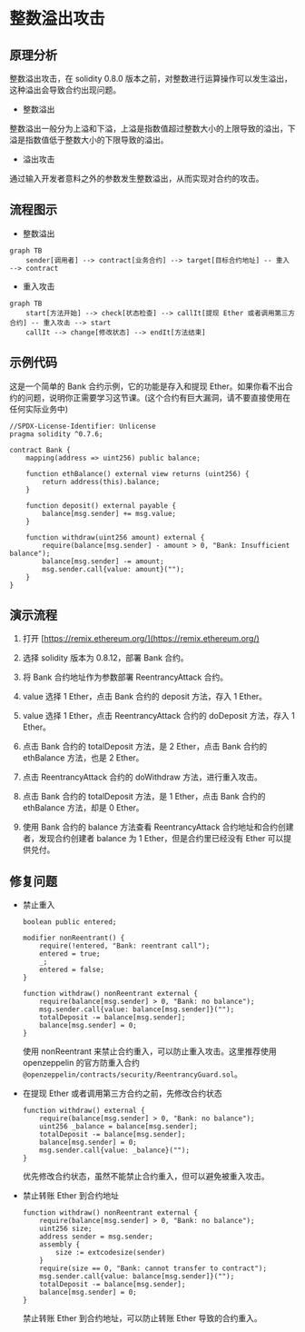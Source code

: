 # 整数溢出攻击

## 原理分析

整数溢出攻击，在 solidity 0.8.0 版本之前，对整数进行运算操作可以发生溢出，这种溢出会导致合约出现问题。

- 整数溢出

整数溢出一般分为上溢和下溢，上溢是指数值超过整数大小的上限导致的溢出，下溢是指数值低于整数大小的下限导致的溢出。

- 溢出攻击

通过输入开发者意料之外的参数发生整数溢出，从而实现对合约的攻击。

## 流程图示

- 整数溢出
```mermaid
graph TB
    sender[调用者] --> contract[业务合约] --> target[目标合约地址] -- 重入 --> contract
```

- 重入攻击
```mermaid
graph TB
    start[方法开始] --> check[状态检查] --> callIt[提现 Ether 或者调用第三方合约] -- 重入攻击 --> start
    callIt --> change[修改状态] --> endIt[方法结束]
```

## 示例代码

这是一个简单的 Bank 合约示例，它的功能是存入和提现 Ether。如果你看不出合约的问题，说明你正需要学习这节课。(这个合约有巨大漏洞，请不要直接使用在任何实际业务中)

```solidity
//SPDX-License-Identifier: Unlicense
pragma solidity ^0.7.6;

contract Bank {
    mapping(address => uint256) public balance;

    function ethBalance() external view returns (uint256) {
        return address(this).balance;
    }

    function deposit() external payable {
        balance[msg.sender] += msg.value;
    }

    function withdraw(uint256 amount) external {
        require(balance[msg.sender] - amount > 0, "Bank: Insufficient balance");
        balance[msg.sender] -= amount;
        msg.sender.call{value: amount}("");
    }
}
```

## 演示流程

1. 打开 [https://remix.ethereum.org/](https://remix.ethereum.org/)

2. 选择 solidity 版本为 0.8.12，部署 Bank 合约。

3. 将 Bank 合约地址作为参数部署 ReentrancyAttack 合约。

4. value 选择 1 Ether，点击 Bank 合约的 deposit 方法，存入 1 Ether。

5. value 选择 1 Ether，点击 ReentrancyAttack 合约的 doDeposit 方法，存入 1 Ether。

6. 点击 Bank 合约的 totalDeposit 方法，是 2 Ether，点击 Bank 合约的 ethBalance 方法，也是 2 Ether。

7. 点击 ReentrancyAttack 合约的 doWithdraw 方法，进行重入攻击。

8. 点击 Bank 合约的 totalDeposit 方法，是 1 Ether，点击 Bank 合约的 ethBalance 方法，却是 0 Ether。

9. 使用 Bank 合约的 balance 方法查看 ReentrancyAttack 合约地址和合约创建者，发现合约创建者 balance 为 1 Ether，但是合约里已经没有 Ether 可以提供兑付。

## 修复问题

- 禁止重入
    ```solidity
    boolean public entered;

    modifier nonReentrant() {
        require(!entered, "Bank: reentrant call");
        entered = true;
        _;
        entered = false;
    }

    function withdraw() nonReentrant external {
        require(balance[msg.sender] > 0, "Bank: no balance");
        msg.sender.call{value: balance[msg.sender]}("");
        totalDeposit -= balance[msg.sender];
        balance[msg.sender] = 0;
    }
    ```
    使用 nonReentrant 来禁止合约重入，可以防止重入攻击。这里推荐使用 openzeppelin 的官方防重入合约 `@openzeppelin/contracts/security/ReentrancyGuard.sol`。

- 在提现 Ether 或者调用第三方合约之前，先修改合约状态
    ```solidity
    function withdraw() external {
        require(balance[msg.sender] > 0, "Bank: no balance");
        uint256 _balance = balance[msg.sender];
        totalDeposit -= balance[msg.sender];
        balance[msg.sender] = 0;
        msg.sender.call{value: _balance}(""); 
    }
    ```
    优先修改合约状态，虽然不能禁止合约重入，但可以避免被重入攻击。

- 禁止转账 Ether 到合约地址
    ```solidity
    function withdraw() nonReentrant external {
        require(balance[msg.sender] > 0, "Bank: no balance");
        uint256 size;
        address sender = msg.sender;
        assembly {
            size := extcodesize(sender)
        }
        require(size == 0, "Bank: cannot transfer to contract");
        msg.sender.call{value: balance[msg.sender]}("");
        totalDeposit -= balance[msg.sender];
        balance[msg.sender] = 0;
    }
    ```
    禁止转账 Ether 到合约地址，可以防止转账 Ether 导致的合约重入。
